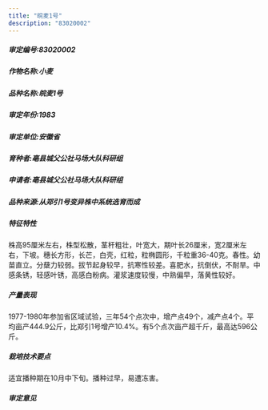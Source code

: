 ```yaml
---
title: "皖麦1号"
description: "83020002"
---
```

##### 审定编号:83020002

##### 作物名称:小麦

##### 品种名称:皖麦1号

##### 审定年份:1983

##### 审定单位:安徽省

##### 育种者:亳县城父公社马场大队科研组

##### 申请者:亳县城父公社马场大队科研组

##### 品种来源:从郑引1号变异株中系统选育而成

##### 特征特性
株高95厘米左右，株型松散，茎杆粗壮，叶宽大，期叶长26厘米，宽2厘米左右，下坡。穗长方形，长芒，白壳，红粒，粒椭圆形，千粒重36-40克。春性。幼苗直立。分蘖力较弱。拔节起身较早，抗寒性较差。喜肥水，抗倒伏，不耐旱。中感条锈，轻感叶锈，高感白粉病。灌浆速度较慢，中熟偏早，落黄性较好。

##### 产量表现
1977-1980年参加省区域试验，三年54个点次中，增产点49个，减产点4个。平均亩产444.9公斤，比郑引1号增产10.4%。有5个点次亩产超千斤，最高达596公斤。

##### 栽培技术要点
适宜播种期在10月中下旬。播种过早，易遭冻害。

##### 审定意见

